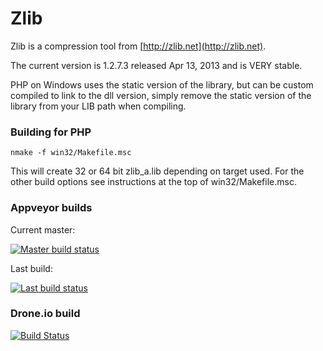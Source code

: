 # Zlib

Zlib is a compression tool from [http://zlib.net](http://zlib.net).

The current version is 1.2.7.3 released Apr 13, 2013 and is VERY stable.

PHP on Windows uses the static version of the library, but can be custom
compiled to link to the dll version, simply remove the static version of the
library from your LIB path when compiling.

### Building for PHP


    nmake -f win32/Makefile.msc

This will create 32 or 64 bit zlib_a.lib depending on target used. For the other build options see instructions at the top of win32/Makefile.msc.


### Appveyor builds
Current master:

[![Master build status](https://ci.appveyor.com/api/projects/status/uv1r1uitw6nrpgty/branch/master)](https://ci.appveyor.com/project/imazen/zlib/branch/master)

Last build:

[![Last build status](https://ci.appveyor.com/api/projects/status/uv1r1uitw6nrpgty)](https://ci.appveyor.com/project/imazen/zlib)

### Drone.io build

[![Build Status](https://drone.io/github.com/imazen/zlib/status.png)](https://drone.io/github.com/imazen/zlib/latest)
